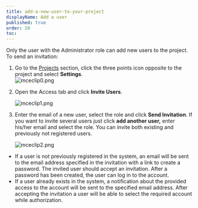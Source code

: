```yaml
---
title: add-a-new-user-to-your-project
displayName: Add a user
published: true
order: 20
toc:
---
```

Only the user with the Administrator role can add new users to the project. To send an invitation:

1.  Go to the [Projects](https://cloud.gcore.com/cloud/projects/list) section, click the three points icon opposite to the project and select **Settings**.  
    <img src="https://support.gcore.com/hc/article_attachments/9111377442065/mceclip0.png" alt="mceclip0.png">  
      
    
2.  Open the Access tab and click **Invite Users**.  
      
    <img src="https://support.gcore.com/hc/article_attachments/9111581477905/mceclip1.png" alt="mceclip1.png">
3.  Enter the email of a new user, select the role and click **Send Invitation**. If you want to invite several users just click **add another user,** enter his/her email and select the role. You can invite both existing and previously not registered users.  
      
    <img src="https://support.gcore.com/hc/article_attachments/9111734626577/mceclip2.png" alt="mceclip2.png">

*   If a user is not previously registered in the system, an email will be sent to the email address specified in the invitation with a link to create a password. The invited user should accept an invitation. After a password has been created, the user can log in to the account.
*   If a user already exists in the system, a notification about the provided access to the account will be sent to the specified email address. After accepting the invitation a user will be able to select the required account while authorization.